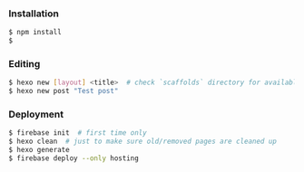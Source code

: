 ### Installation

```bash
$ npm install
$
```

### Editing
```bash
$ hexo new [layout] <title>  # check `scaffolds` directory for available layouts
$ hexo new post "Test post"
```


### Deployment
```bash
$ firebase init  # first time only
$ hexo clean  # just to make sure old/removed pages are cleaned up
$ hexo generate
$ firebase deploy --only hosting
```
